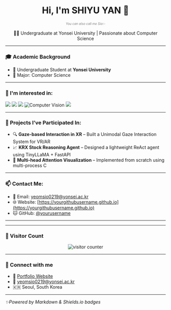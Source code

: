 <h1 align="center">Hi, I'm SHIYU YAN 👋</h1>
<p align="center" style="font-size:10px; color:gray;"><em>You can also call me Sia✨</em></p>
</p>

<p align="center">🧑‍🎓 Undergraduate at Yonsei University | Passionate about Computer Science</p>

---

### 🎓 Academic Background
- 📍 Undergraduate Student at **Yonsei University**
- 💼 Major: Computer Science

---

### 🚀 I'm interested in:
<p>
<img src="https://img.shields.io/badge/Unity-000000?style=flat&logo=unity&logoColor=white"/>
<img src="https://img.shields.io/badge/Linux-FCC624?style=flat&logo=linux&logoColor=black"/>
<img src="https://img.shields.io/badge/LaTeX-47A141?style=flat&logo=latex&logoColor=white"/>
<img src="https://img.shields.io/badge/Computer%20Vision-4B8BBE?style=flat" alt="Computer Vision"/>
<img src="https://img.shields.io/badge/OpenCV-5C3EE8?style=flat&logo=opencv&logoColor=white"/>
</p>

---

<!-- 💻 项目经验 -->
### 🧪 Projects I’ve Participated In:

- 🔍 **Gaze-based Interaction in XR** – Built a Unimodal Gaze Interaction System for VR/AR
- 📈 **KRX Stock Reasoning Agent** – Designed a lightweight ReAct agent using TinyLLaMA + FastAPI
- 🧠 **Multi-head Attention Visualization** – Implemented from scratch using multi-process C

---

<!-- 📫 联系方式 -->
### 📫 Contact Me:

- 📧 Email: yeomsio0219@yonsei.ac.kr  
- 🌐 Website: [https://yourgithubusername.github.io](https://yourgithubusername.github.io)  
- 🐱 GitHub: [@yourusername](https://github.com/yourusername)

---

---

### 🎯 Visitor Count

<p align="center">
  <img src="https://count.getloli.com/get/@shiyuyan?theme=moebooru" alt="visitor counter"/>
</p>

---

### 🤝 Connect with me

- 💼 [Portfolio Website](https://github.com/siahsiahy)
- 📧 yeomsio0219@yonsei.ac.kr
- 🇰🇷 Seoul, South Korea

---

*✨Powered by Markdown & Shields.io badges*
